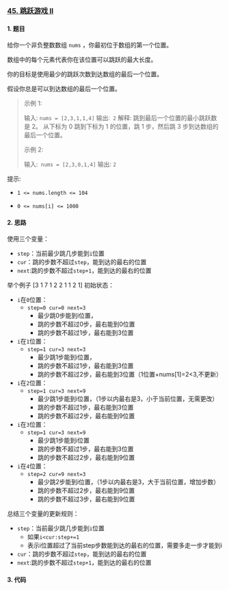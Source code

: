 ### [45. 跳跃游戏 II](https://leetcode-cn.com/problems/jump-game-ii/) 

#### 1. 题目

给你一个非负整数数组 `nums` ，你最初位于数组的第一个位置。

数组中的每个元素代表你在该位置可以跳跃的最大长度。

你的目标是使用最少的跳跃次数到达数组的最后一个位置。

假设你总是可以到达数组的最后一个位置。

> 示例 1:
>
> 输入: `nums = [2,3,1,1,4]`
> 输出:` 2`
> 解释: 跳到最后一个位置的最小跳跃数是 2。
> 从下标为 0 跳到下标为 1 的位置，跳 1 步，然后跳 3 步到达数组的最后一个位置。
>
> 示例 2:
>
> 输入:` nums = [2,3,0,1,4]`
> 输出: `2`
>
>
> 


提示:

- `1 <= nums.length <= 104`

- `0 <= nums[i] <= 1000`

#### 2. 思路

使用三个变量：

- `step`：当前最少跳几步能到`i`位置
- `cur`：跳的步数不超过`step`，能到达的最右的位置
- `next`:跳的步数不超过`step+1`，能到达的最右的位置

举个例子
[3 1 7 1 2 2 1 1 2 1]
初始状态：
- `i`在`0`位置： 
  - `step=0 cur=0 next=3`
    - 最少跳0步能到i位置，
    - 跳的步数不超过0步，最右能到0位置
    - 跳的步数不超过1步，最右能到3位置
- `i`在`1`位置：
  - `step=1 cur=3 next=3`
    - 最少跳1步能到i位置，
    - 跳的步数不超过1步，最右能到3位置
    - 跳的步数不超过2步，最右能到3位置（1位置+nums[1]=2<3,不更新）
- `i`在`2`位置：
  - `step=1 cur=3 next=9`
    - 最少跳1步能到i位置，（1步以内最右是3，小于当前位置，无需更改）
    - 跳的步数不超过1步，最右能到3位置
    - 跳的步数不超过2步，最右能到9位置
- `i`在`3`位置：
  - `step=1 cur=3 next=9`
    - 最少跳1步能到i位置
    - 跳的步数不超过1步，最右能到3位置
    - 跳的步数不超过2步，最右能到9位置
- `i`在`4`位置：
  - `step=2 cur=9 next=3`
    - 最少跳2步能到i位置，（1步以内最右是3，大于当前位置，增加步数）
    - 跳的步数不超过2步，最右能到9位置
    - 跳的步数不超过3步，最右能到9位置

总结三个变量的更新规则：
- `step`：当前最少跳几步能到`i`位置
  - 如果`i<cur:step+=1`
  - 表示i位置超过了当前step步数能到达的最右的位置，需要多走一步才能到i
- `cur`：跳的步数不超过`step`，能到达的最右的位置
- `next`:跳的步数不超过`step+1`，能到达的最右的位置
#### 3. 代码

```python

```

